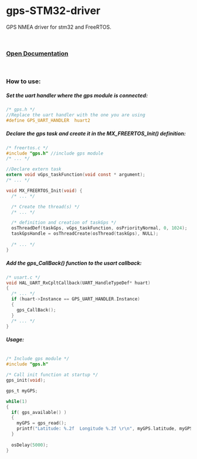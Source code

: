 # gps-STM32-driver
GPS NMEA driver for stm32 and FreeRTOS.

&nbsp;
&nbsp;
&nbsp;

### [Open Documentation](https://paulopereira98.github.io/gps-STM32-driver/gps_8h.html)
&nbsp;
### How to use:


##### Set the uart handler where the gps module is connected:
```c
/* gps.h */
//Replace the uart handler with the one you are using
#define GPS_UART_HANDLER  huart2
```

##### Declare the gps task and create it in the MX_FREERTOS_Init() definition:
```c
/* freertos.c */
#include "gps.h" //include gps module
/* ... */ 

//Declare extern task
extern void vGps_taskFunction(void const * argument);
/* ... */

void MX_FREERTOS_Init(void) {
  /* ... */

  /* Create the thread(s) */
  /* ... */

  /* definition and creation of taskGps */
  osThreadDef(taskGps, vGps_taskFunction, osPriorityNormal, 0, 1024);
  taskGpsHandle = osThreadCreate(osThread(taskGps), NULL);
 
  /* ... */
}
```

##### Add the gps_CallBack() function to the usart callback:
```c
/* usart.c */
void HAL_UART_RxCpltCallback(UART_HandleTypeDef* huart)
{
  /* ... */
  if (huart->Instance == GPS_UART_HANDLER.Instance)
  {
    gps_CallBack(); 
  }
  /* ... */
}
```





##### Usage:
```c

/* Include gps module */
#include "gps.h"

/* Call init function at startup */
gps_init(void);

gps_t myGPS;

while(1)
{
  if( gps_available() )
  {
    myGPS = gps_read(); 
    printf("Latitude: %.2f  Longitude %.2f \r\n", myGPS.latitude, myGPS.longitude);
  }
  
  osDelay(5000);
}



```

